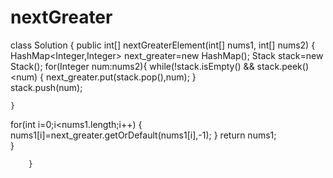 # nextGreater
class Solution {
    public int[] nextGreaterElement(int[] nums1, int[] nums2) {
        HashMap<Integer,Integer> next_greater=new HashMap();
    Stack<Integer> stack=new Stack();
        for(Integer num:nums2){
            while(!stack.isEmpty() && stack.peek()<num)
            {
                next_greater.put(stack.pop(),num);
   }   
                    stack.push(num);
                    
    }                
 for(int i=0;i<nums1.length;i++)
                    {
                    nums1[i]=next_greater.getOrDefault(nums1[i],-1);
                    }
       return nums1;        
    }
        
        }
